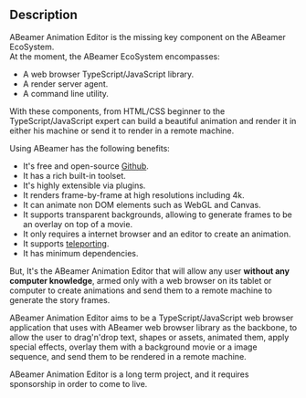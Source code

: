 <!--- @ -->
<!--- @author: Alexandre Bento Freire -->
## Description

ABeamer Animation Editor is the missing key component on the ABeamer EcoSystem.   
At the moment, the ABeamer EcoSystem encompasses:

- A web browser TypeScript/JavaScript library.   
- A render server agent.   
- A command line utility.   

With these components, from HTML/CSS beginner to the TypeScript/JavaScript expert 
can build a beautiful animation and render it in either his machine or send it to render in a remote machine.   

Using ABeamer has the following benefits:

- It's free and open-source [Github](https://github.com/a-bentofreire/abeamer).  
- It has a rich built-in toolset.   
- It's highly extensible via plugins.   
- It renders frame-by-frame at high resolutions including 4k.   
- It can animate non DOM elements such as WebGL and Canvas.   
- It supports transparent backgrounds, allowing to generate frames to be an overlay on top of a movie.   
- It only requires a internet browser and an editor to create an animation.   
- It supports [teleporting](teleporter.md).
- It has minimum dependencies.   

But, It's the ABeamer Animation Editor that will allow any user **without any computer knowledge**, 
armed only with a web browser on its tablet or computer to create animations 
and send them to a remote machine to generate the story frames.   

ABeamer Animation Editor aims to be a TypeScript/JavaScript web browser application that 
uses with ABeamer web browser library as the backbone, to allow the user to drag'n'drop text, 
shapes or assets, animated them, apply special effects, overlay them with a 
background movie or a image sequence, and send them to be rendered in a remote machine.   

ABeamer Animation Editor is a long term project, and it requires sponsorship in order to come to live.   
